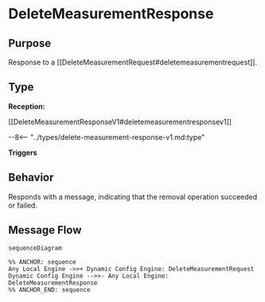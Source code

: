 <div class="message" markdown>


# DeleteMeasurementResponse

## Purpose

<!-- --8<-- [start:purpose] -->
Response to a [[DeleteMeasurementRequest#deletemeasurementrequest]].
<!-- --8<-- [end:purpose] -->

## Type

<!-- --8<-- [start:type] -->
**Reception:**

[[DeleteMeasurementResponseV1#deletemeasurementresponsev1]]

--8<-- "../types/delete-measurement-response-v1.md:type"

**Triggers**



<!-- --8<-- [end:type] -->

## Behavior

<!-- --8<-- [start:behavior] -->
Responds with a message, indicating that the removal operation succeeded or failed. 
<!-- --8<-- [end:behavior] -->


## Message Flow

<!-- --8<-- [start:messages] -->
```mermaid
sequenceDiagram

%% ANCHOR: sequence
Any Local Engine ->>+ Dynamic Config Engine: DeleteMeasurementRequest
Dynamic Config Engine -->>- Any Local Engine: DeleteMeasurementResponse
%% ANCHOR_END: sequence
```

<!-- --8<-- [end:messages] -->

</div>